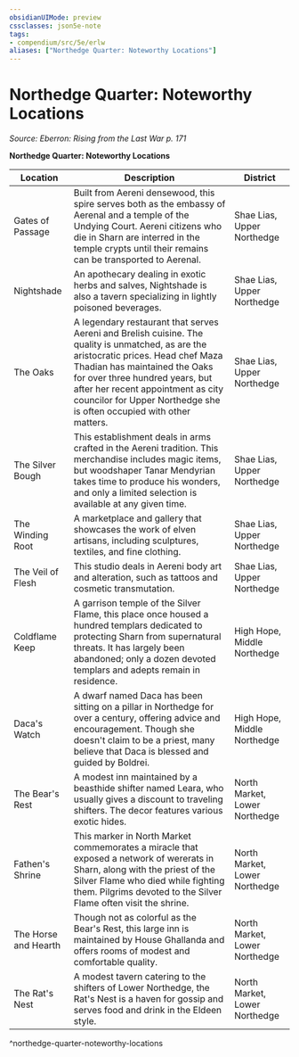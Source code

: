 ```yaml
---
obsidianUIMode: preview
cssclasses: json5e-note
tags:
- compendium/src/5e/erlw
aliases: ["Northedge Quarter: Noteworthy Locations"]
---
```

# Northedge Quarter: Noteworthy Locations
*Source: Eberron: Rising from the Last War p. 171* 

**Northedge Quarter: Noteworthy Locations**

| Location | Description | District |
|----------|-------------|----------|
| Gates of Passage | Built from Aereni densewood, this spire serves both as the embassy of Aerenal and a temple of the Undying Court. Aereni citizens who die in Sharn are interred in the temple crypts until their remains can be transported to Aerenal. | Shae Lias, Upper Northedge |
| Nightshade | An apothecary dealing in exotic herbs and salves, Nightshade is also a tavern specializing in lightly poisoned beverages. | Shae Lias, Upper Northedge |
| The Oaks | A legendary restaurant that serves Aereni and Brelish cuisine. The quality is unmatched, as are the aristocratic prices. Head chef Maza Thadian has maintained the Oaks for over three hundred years, but after her recent appointment as city councilor for Upper Northedge she is often occupied with other matters. | Shae Lias, Upper Northedge |
| The Silver Bough | This establishment deals in arms crafted in the Aereni tradition. This merchandise includes magic items, but woodshaper Tanar Mendyrian takes time to produce his wonders, and only a limited selection is available at any given time. | Shae Lias, Upper Northedge |
| The Winding Root | A marketplace and gallery that showcases the work of elven artisans, including sculptures, textiles, and fine clothing. | Shae Lias, Upper Northedge |
| The Veil of Flesh | This studio deals in Aereni body art and alteration, such as tattoos and cosmetic transmutation. | Shae Lias, Upper Northedge |
| Coldflame Keep | A garrison temple of the Silver Flame, this place once housed a hundred templars dedicated to protecting Sharn from supernatural threats. It has largely been abandoned; only a dozen devoted templars and adepts remain in residence. | High Hope, Middle Northedge |
| Daca's Watch | A dwarf named Daca has been sitting on a pillar in Northedge for over a century, offering advice and encouragement. Though she doesn't claim to be a priest, many believe that Daca is blessed and guided by Boldrei. | High Hope, Middle Northedge |
| The Bear's Rest | A modest inn maintained by a beasthide shifter named Leara, who usually gives a discount to traveling shifters. The decor features various exotic hides. | North Market, Lower Northedge |
| Fathen's Shrine | This marker in North Market commemorates a miracle that exposed a network of wererats in Sharn, along with the priest of the Silver Flame who died while fighting them. Pilgrims devoted to the Silver Flame often visit the shrine. | North Market, Lower Northedge |
| The Horse and Hearth | Though not as colorful as the Bear's Rest, this large inn is maintained by House Ghallanda and offers rooms of modest and comfortable quality. | North Market, Lower Northedge |
| The Rat's Nest | A modest tavern catering to the shifters of Lower Northedge, the Rat's Nest is a haven for gossip and serves food and drink in the Eldeen style. | North Market, Lower Northedge |
^northedge-quarter-noteworthy-locations